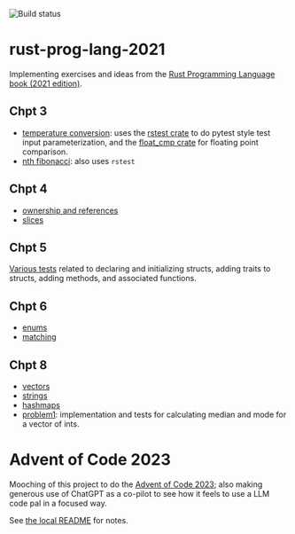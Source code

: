 ![Build status](https://github.com/lhayhurst/rust-prog-lang-2021/actions/workflows/rust.yml/badge.svg)

# rust-prog-lang-2021
Implementing exercises and ideas from the [Rust Programming Language book (2021 edition)](https://doc.rust-lang.org/stable/book/).

## Chpt 3
* [temperature conversion](chpt3/temp_conversion/src/lib.rs): uses the [rstest crate](https://docs.rs/rstest/latest/rstest/) to do pytest style test input parameterization, and the [float_cmp crate](https://docs.rs/float-cmp/latest/float_cmp/) for floating point comparison.
* [nth fibonacci](chpt3/fibonacci/src/lib.rs): also uses `rstest` 

## Chpt 4
* [ownership and references](chpt4/ownership/src/lib.rs)
* [slices](chpt4/slices/src/lib.rs)

## Chpt 5
[Various tests](chpt5/structs/src/lib.rs) related to declaring and initializing structs, adding traits to structs, adding methods, and associated functions.

## Chpt 6
* [enums](chpt6/enums/src/lib.rs)
* [matching](chpt6/patterns/src/lib.rs)

## Chpt 8
* [vectors](chpt8/vec/src/lib.rs)
* [strings](chpt8/string/src/lib.rs)
* [hashmaps](chpt8/hashmap/src/lib.rs)
* [problem1](chpt8/prob1/src/lib.rs): implementation and tests for calculating median and mode for a vector of ints.

# Advent of Code 2023
Mooching of this project to do the [Advent of Code 2023](https://adventofcode.com/2023/); also making generous use of ChatGPT as a co-pilot to see how it feels to use a LLM code pal in a focused way. 

See [the local README](./aoc2023/README.md) for notes. 

